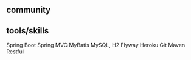 ## community

## tools/skills
Spring Boot
Spring MVC
MyBatis
MySQL, H2
Flyway
Heroku
Git
Maven
Restful